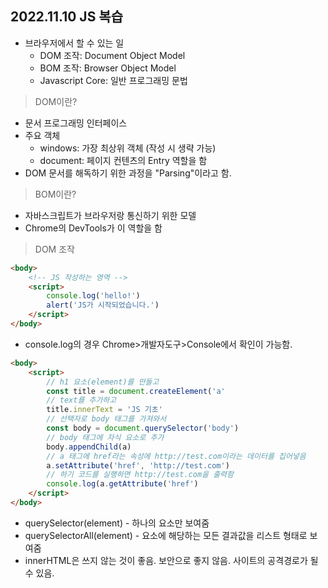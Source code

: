 ## 2022.11.10 JS  복습

- 브라우저에서 할 수 있는 일
  - DOM 조작: Document Object Model
  - BOM 조작: Browser Object Model
  - Javascript Core: 일반 프로그래밍 문법



> DOM이란?

- 문서 프로그래밍 인터페이스
- 주요 객체
  - windows: 가장 최상위 객체 (작성 시 생략 가능)
  - document: 페이지 컨텐츠의 Entry 역할을 함
- DOM 문서를 해독하기 위한 과정을 "Parsing"이라고 함.



> BOM이란?

- 자바스크립트가 브라우저랑 통신하기 위한 모델
- Chrome의 DevTools가 이 역할을 함



>  DOM 조작

```html
<body>
    <!-- JS 작성하는 영역 -->
    <script>
        console.log('hello!')
        alert('JS가 시작되었습니다.')
    </script>
</body>
```

- console.log의 경우 Chrome>개발자도구>Console에서 확인이 가능함.

```html
<body>
    <script>
        // h1 요소(element)를 만들고
        const title = document.createElement('a'
        // text를 추가하고
        title.innerText = 'JS 기초'
        // 선택자로 body 태그를 가져와서
        const body = document.querySelector('body')
        // body 태그에 자식 요소로 추가
        body.appendChild(a)
        // a 태그에 href라는 속성에 http://test.com이라는 데이터를 집어넣음
        a.setAttribute('href', 'http://test.com')
        // 하기 코드를 실행하면 http://test.com을 출력함
        console.log(a.getAttribute('href')
    </script>
</body>
```

- querySelector(element) - 하나의 요소만 보여줌
- querySelectorAll(element) - 요소에 해당하는 모든 결과값을 리스트 형태로 보여줌
- innerHTML은 쓰지 않는 것이 좋음. 보안으로 좋지 않음. 사이트의 공격경로가 될 수 있음.

